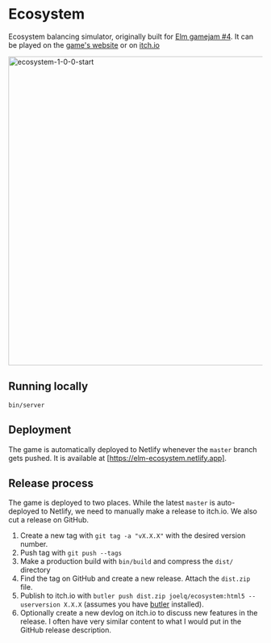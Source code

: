 # Ecosystem

Ecosystem balancing simulator, originally built for [Elm gamejam #4](https://itch.io/jam/elm-game-jam-4). It can be played on the [game's website](https://elm-ecosystem.netlify.app) or on [itch.io](https://joelq.itch.io/ecosystem)

<img width="611" alt="ecosystem-1-0-0-start" src="https://user-images.githubusercontent.com/1006966/86554925-ef1f0b00-bf1c-11ea-9f56-164febfb2ee0.png">

## Running locally

```
bin/server
```

## Deployment

The game is automatically deployed to Netlify whenever the `master` branch gets
pushed. It is available at [https://elm-ecosystem.netlify.app].

[https://elm-ecosystem.netlify.app]: https://elm-ecosystem.netlify.app

## Release process

The game is deployed to two places. While the latest `master` is auto-deployed
to Netlify, we need to manually make a release to itch.io. We also cut a release
on GitHub.

1. Create a new tag with `git tag -a "vX.X.X"` with the desired version number.
2. Push tag with `git push --tags`
3. Make a production build with `bin/build` and compress the `dist/` directory
4. Find the tag on GitHub and create a new release. Attach the `dist.zip` file.
5. Publish to itch.io with `butler push dist.zip joelq/ecosystem:html5 --userversion X.X.X` (assumes you have [butler](https://itch.io/docs/butler/) installed).
6. Optionally create a new devlog on itch.io to discuss new features in the
   release. I often have very similar content to what I would put in the GitHub
   release description.
